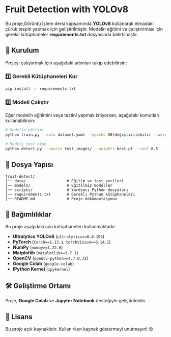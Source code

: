 # Fruit Detection with YOLOv8

Bu proje,Görüntü İşlem dersi kapsamında **YOLOv8** kullanarak elmadaki çürük tespiti yapmak için geliştirilmiştir. Modelin eğitimi ve çalıştırılması için gerekli kütüphaneler **requirements.txt** dosyasında belirtilmiştir.

## 🚀 Kurulum

Projeyi çalıştırmak için aşağıdaki adımları takip edebilirsin:

### 1️⃣ Gerekli Kütüphaneleri Kur
```bash
pip install -r requirements.txt
```

### 2️⃣ Modeli Çalıştır
Eğer modelin eğitimini veya testini yapmak istiyorsan, aşağıdaki komutları kullanabilirsin:
```bash
# Modelin eğitimi
python train.py --data dataset.yaml --epochs 50(değiştirilebilir --weights yolov8n.pt

# Modeli test etme
python detect.py --source test_images/ --weights best.pt --conf 0.5
```

## 📂 Dosya Yapısı
```
fruit-detect/
│── data/                  # Eğitim ve test verileri
│── models/                # Eğitilmiş modeller
│── scripts/               # Yardımcı Python dosyaları
│── requirements.txt       # Gerekli Python kütüphaneleri
│── README.md              # Proje dökümantasyonu
```

## 📌 Bağımlılıklar
Bu proje aşağıdaki ana kütüphaneleri kullanmaktadır:
- **Ultralytics YOLOv8** (`ultralytics==8.0.196`)
- **PyTorch** (`torch>=1.13.1`, `torchvision>=0.14.1`)
- **NumPy** (`numpy>=1.22.0`)
- **Matplotlib** (`matplotlib>=3.7.1`)
- **OpenCV** (`opencv-python>=4.7.0.72`)
- **Google Colab** (`google-colab`)
- **IPython Kernel** (`ipykernel`)

## 🛠 Geliştirme Ortamı
Proje, **Google Colab** ve **Jupyter Notebook** desteğiyle geliştirilebilir.

## 📜 Lisans
Bu proje açık kaynaklıdır. Kullanırken kaynak göstermeyi unutmayın! 😊

